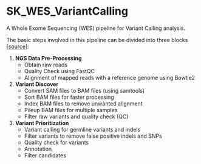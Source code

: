 # SK_WES_VariantCalling
A Whole Exome Sequencing (WES) pipeline for Variant Calling analysis.

The basic steps involved in this pipeline can be divided into three blocks [[source](https://bio-protocol.org/bio101/e2805)]:

1. **NGS Data Pre-Processing**
    * Obtain raw reads
    * Quality Check using FastQC
    * Alignment of mapped reads with a reference genome using Bowtie2
2. **Variant Discover**
    * Convert SAM files to BAM files (using samtools)
    * Sort BAM files for faster processing
    * Index BAM files to remove unwanted alignment
    * Pileup BAM files for multiple samples
    * Filter raw variants and quality check (QC)
3. **Variant Prioritization**
    * Variant calling for germline variants and indels
    * Filter variants to remove false positive indels and SNPs
    * Quality check for variants
    * Annotation
    * Filter candidates
